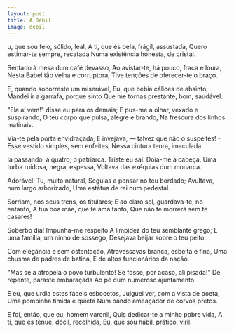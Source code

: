 ```yaml
---
layout: post
title: A Débil
image: debil
---
```

<span class="caps" alt="E"></span>u, que sou feio, sólido, leal,
A ti, que és bela, frágil, assustada,
Quero estimar-te sempre, recatada
Numa existência honesta, de cristal.

Sentado à mesa dum café devasso,
Ao avistar-te, há pouco, fraca e loura,
Nesta Babel tão velha e corruptora,
Tive tenções de oferecer-te o braço.

E, quando socorreste um miserável,
Eu, que bebia cálices de absinto,
Mandei ir a garrafa, porque sinto
Que me tornas prestante, bom, saudável.

"Ela aí vem!" disse eu para os demais;
E pus-me a olhar, vexado e suspirando,
O teu corpo que pulsa, alegre e brando,
Na frescura dos linhos matinais.

Via-te pela porta envidraçada;
E invejava, — talvez que não o suspeites! -
Esse vestido simples, sem enfeites,
Nessa cintura tenra, imaculada.

Ia passando, a quatro, o patriarca.
Triste eu saí. Doía-me a cabeça.
Uma turba ruidosa, negra, espessa,
Voltava das exéquias dum monarca.

Adorável! Tu, muito natural,
Seguias a pensar no teu bordado;
Avultava, num largo arborizado,
Uma estátua de rei num pedestal.

Sorriam, nos seus trens, os titulares;
E ao claro sol, guardava-te, no entanto,
A tua boa mãe, que te ama tanto,
Que não te morrerá sem te casares!

Soberbo dia! Impunha-me respeito
A limpidez do teu semblante grego;
E uma família, um ninho de sossego,
Desejava beijar sobre o teu peito.

Com elegância e sem ostentação,
Atravessavas branca, esbelta e fina,
Uma chusma de padres de batina,
E de altos funcionários da nação.

"Mas se a atropela o povo turbulento!
Se fosse, por acaso, ali pisada!"
De repente, paraste embaraçada
Ao pé dum numeroso ajuntamento.

E eu, que urdia estes fáceis esbocetos,
Julguei ver, com a vista de poeta,
Uma pombinha tímida e quieta
Num bando ameaçador de corvos pretos.

E foi, então, que eu, homem varonil,
Quis dedicar-te a minha pobre vida,
A ti, que és tênue, dócil, recolhida,
Eu, que sou hábil, prático, viril.
